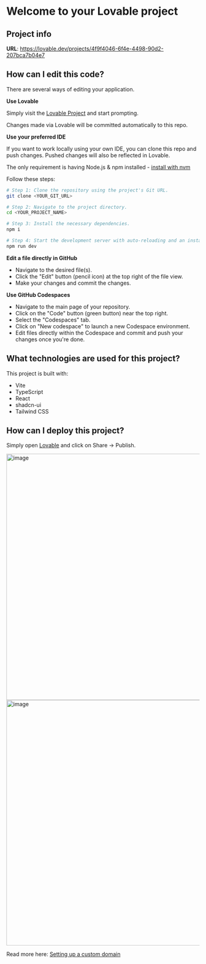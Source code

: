 # Welcome to your Lovable project

## Project info

**URL**: https://lovable.dev/projects/4f9f4046-6f4e-4498-90d2-207bca7b04e7

## How can I edit this code?

There are several ways of editing your application.

**Use Lovable**

Simply visit the [Lovable Project](https://lovable.dev/projects/4f9f4046-6f4e-4498-90d2-207bca7b04e7) and start prompting.

Changes made via Lovable will be committed automatically to this repo.

**Use your preferred IDE**

If you want to work locally using your own IDE, you can clone this repo and push changes. Pushed changes will also be reflected in Lovable.

The only requirement is having Node.js & npm installed - [install with nvm](https://github.com/nvm-sh/nvm#installing-and-updating)

Follow these steps:

```sh
# Step 1: Clone the repository using the project's Git URL.
git clone <YOUR_GIT_URL>

# Step 2: Navigate to the project directory.
cd <YOUR_PROJECT_NAME>

# Step 3: Install the necessary dependencies.
npm i

# Step 4: Start the development server with auto-reloading and an instant preview.
npm run dev
```

**Edit a file directly in GitHub**

- Navigate to the desired file(s).
- Click the "Edit" button (pencil icon) at the top right of the file view.
- Make your changes and commit the changes.

**Use GitHub Codespaces**

- Navigate to the main page of your repository.
- Click on the "Code" button (green button) near the top right.
- Select the "Codespaces" tab.
- Click on "New codespace" to launch a new Codespace environment.
- Edit files directly within the Codespace and commit and push your changes once you're done.

## What technologies are used for this project?

This project is built with:

- Vite
- TypeScript
- React
- shadcn-ui
- Tailwind CSS

## How can I deploy this project?

Simply open [Lovable](https://lovable.dev/projects/4f9f4046-6f4e-4498-90d2-207bca7b04e7) and click on Share -> Publish.

<img width="1366" height="642" alt="image" src="https://github.com/user-attachments/assets/f3a29308-b8f5-4cdd-9351-bb4a5391e22a" />

<img width="1356" height="640" alt="image" src="https://github.com/user-attachments/assets/02046b55-d10c-42cb-811f-e4b6d80fa1f9" />



Read more here: [Setting up a custom domain](https://docs.lovable.dev/features/custom-domain#custom-domain)

